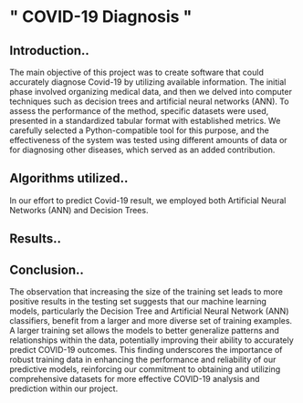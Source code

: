 # " COVID-19 Diagnosis "
<h2>Introduction..</h2>
<p>The main objective of this project was to create software that could accurately diagnose Covid-19 by utilizing available information. The initial phase involved organizing medical data, and then we delved into computer techniques such as decision trees and artificial neural networks (ANN). To assess the performance of the method, specific datasets were used, presented in a standardized tabular format with established metrics. We carefully selected a Python-compatible tool for this purpose, and the effectiveness of the system was tested using different amounts of data or for diagnosing other diseases, which served as an added contribution.</p>

<h2>Algorithms utilized..</h2>
<p> In our effort to predict Covid-19 result, we employed both Artificial Neural Networks (ANN) and Decision Trees.</p>

<h2>Results..</h2>



<h2>Conclusion..</h2>
<p>The observation that increasing the size of the training set leads to more positive results in the testing set suggests that our machine learning models, particularly the Decision Tree and Artificial Neural Network (ANN) classifiers, benefit from a larger and more diverse set of training examples. A larger training set allows the models to better generalize patterns and relationships within the data, potentially improving their ability to accurately predict COVID-19 outcomes. This finding underscores the importance of robust training data in enhancing the performance and reliability of our predictive models, reinforcing our commitment to obtaining and utilizing comprehensive datasets for more effective COVID-19 analysis and prediction within our project.</p>

